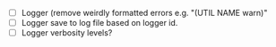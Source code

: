 - [ ] Logger (remove weirdly formatted errors e.g. "(UTIL NAME warn)"
- [ ] Logger save to log file based on logger id.
- [ ] Logger verbosity levels?
